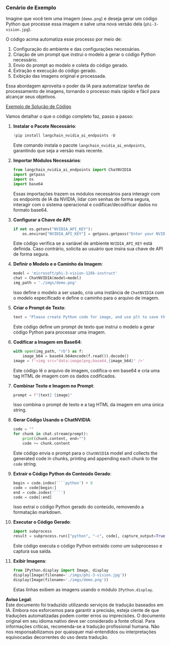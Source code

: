 ### Cenário de Exemplo

Imagine que você tem uma imagem (`demo.png`) e deseja gerar um código Python que processe essa imagem e salve uma nova versão dela (`phi-3-vision.jpg`).

O código acima automatiza esse processo por meio de:

1. Configuração do ambiente e das configurações necessárias.
2. Criação de um prompt que instrui o modelo a gerar o código Python necessário.
3. Envio do prompt ao modelo e coleta do código gerado.
4. Extração e execução do código gerado.
5. Exibição das imagens original e processada.

Essa abordagem aproveita o poder da IA para automatizar tarefas de processamento de imagens, tornando o processo mais rápido e fácil para alcançar seus objetivos.

[Exemplo de Solução de Código](../../../../../../code/06.E2E/E2E_Nvidia_NIM_Phi3_Vision.ipynb)

Vamos detalhar o que o código completo faz, passo a passo:

1. **Instalar o Pacote Necessário**:
    ```python
    !pip install langchain_nvidia_ai_endpoints -U
    ```
    Este comando instala o pacote `langchain_nvidia_ai_endpoints`, garantindo que seja a versão mais recente.

2. **Importar Módulos Necessários**:
    ```python
    from langchain_nvidia_ai_endpoints import ChatNVIDIA
    import getpass
    import os
    import base64
    ```
    Essas importações trazem os módulos necessários para interagir com os endpoints de IA da NVIDIA, lidar com senhas de forma segura, interagir com o sistema operacional e codificar/decodificar dados no formato base64.

3. **Configurar a Chave de API**:
    ```python
    if not os.getenv("NVIDIA_API_KEY"):
        os.environ["NVIDIA_API_KEY"] = getpass.getpass("Enter your NVIDIA API key: ")
    ```
    Este código verifica se a variável de ambiente `NVIDIA_API_KEY` está definida. Caso contrário, solicita ao usuário que insira sua chave de API de forma segura.

4. **Definir o Modelo e o Caminho da Imagem**:
    ```python
    model = 'microsoft/phi-3-vision-128k-instruct'
    chat = ChatNVIDIA(model=model)
    img_path = './imgs/demo.png'
    ```
    Isso define o modelo a ser usado, cria uma instância de `ChatNVIDIA` com o modelo especificado e define o caminho para o arquivo de imagem.

5. **Criar o Prompt de Texto**:
    ```python
    text = "Please create Python code for image, and use plt to save the new picture under imgs/ and name it phi-3-vision.jpg."
    ```
    Este código define um prompt de texto que instrui o modelo a gerar código Python para processar uma imagem.

6. **Codificar a Imagem em Base64**:
    ```python
    with open(img_path, "rb") as f:
        image_b64 = base64.b64encode(f.read()).decode()
    image = f'<img src="data:image/png;base64,{image_b64}" />'
    ```
    Este código lê o arquivo de imagem, codifica-o em base64 e cria uma tag HTML de imagem com os dados codificados.

7. **Combinar Texto e Imagem no Prompt**:
    ```python
    prompt = f"{text} {image}"
    ```
    Isso combina o prompt de texto e a tag HTML da imagem em uma única string.

8. **Gerar Código Usando o ChatNVIDIA**:
    ```python
    code = ""
    for chunk in chat.stream(prompt):
        print(chunk.content, end="")
        code += chunk.content
    ```
    Este código envia o prompt para o `ChatNVIDIA` model and collects the generated code in chunks, printing and appending each chunk to the `code` string.

9. **Extrair o Código Python do Conteúdo Gerado**:
    ```python
    begin = code.index('```python') + 9
    code = code[begin:]
    end = code.index('```')
    code = code[:end]
    ```
    Isso extrai o código Python gerado do conteúdo, removendo a formatação markdown.

10. **Executar o Código Gerado**:
    ```python
    import subprocess
    result = subprocess.run(["python", "-c", code], capture_output=True)
    ```
    Este código executa o código Python extraído como um subprocesso e captura sua saída.

11. **Exibir Imagens**:
    ```python
    from IPython.display import Image, display
    display(Image(filename='./imgs/phi-3-vision.jpg'))
    display(Image(filename='./imgs/demo.png'))
    ```
    Estas linhas exibem as imagens usando o módulo `IPython.display`.

**Aviso Legal**:  
Este documento foi traduzido utilizando serviços de tradução baseados em IA. Embora nos esforcemos para garantir a precisão, esteja ciente de que traduções automatizadas podem conter erros ou imprecisões. O documento original em seu idioma nativo deve ser considerado a fonte oficial. Para informações críticas, recomenda-se a tradução profissional humana. Não nos responsabilizamos por quaisquer mal-entendidos ou interpretações equivocadas decorrentes do uso desta tradução.